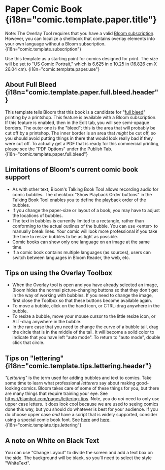 <!--
Note, much of this is duplicated in the Digital Comic Book template.
If you change the text of something which is comic.template.* but not comic.template.paper.*,
it should probably be changed in both readmes.
-->

# Paper Comic Book {i18n="comic.template.paper.title"}

Note: The Overlay Tool requires that you have a valid <a href="" onclick="fetch('/bloom/api/common/showSettingsDialog?tab=subscription', {method:'POST'})">Bloom subscription</a>. However, you can localize a shellbook that contains overlay elements into your own language without a Bloom subscription. {i18n="comic.template.subscription"}

Use this template as a starting point for comics designed for print. The size will be set to "US Comic Portrait," which is 6.625 in x 10.25 in (16.826 cm X 26.04 cm). {i18n="comic.template.paper.use"}

## About Full Bleed {i18n="comic.template.paper.full.bleed.header"}

This template tells Bloom that this book is a candidate for "[full bleed](https://dw-wp.com/resources/cartooning-quickguides/layout-quickguides/quickguides-bleeds/)" printing by a printshop. This feature is available with a Bloom subscription. If this feature is enabled, then in the Edit tab, you will see semi-opaque borders. The outer one is the "bleed"; this is the area that will probably be cut off by a printshop. The inner border is an area that _might_ be cut off, so you should avoid putting things in there that would look really bad if they were cut off. To actually get a PDF that is ready for this commercial printing, please see the "PDF Options" under the Publish Tab. {i18n="comic.template.paper.full.bleed"}

## Limitations of Bloom's current comic book support

- As with other text, Bloom's Talking Book Tool allows recording audio for comic bubbles. The checkbox "Show Playback Order buttons" in the Talking Book Tool enables you to define the playback order of the bubbles.
- If you change the paper-size or layout of a book, you may have to adjust the locations of bubbles.
- The text in bubbles is currently limited to a rectangle, rather than conforming to the actual outlines of the bubble. You can use &lt;enter&gt; to manually break lines. Your comic will look more professional if you take the time to resize bubbles to be as tight as possible.
- Comic books can show only one language on an image at the same time.
- If a comic book contains multiple languages (as sources), users can switch between languages in Bloom Reader, the web, etc.

## Tips on using the Overlay Toolbox

- When the Overlay tool is open and you have already selected an image, Bloom hides the normal picture-changing buttons so that they don't get in the way of working with bubbles. If you need to change the image, first close the Toolbox so that these buttons become available again.
- To move a bubble, click on the hand icon, or CTRL-drag anywhere in the bubble.
- To resize a bubble, move your mouse cursor to the little resize icon, or ALT-drag anywhere in the bubble.
- In the rare case that you need to change the curve of a bubble tail, drag the circle that is in the middle of the tail. It will become a solid color to indicate that you have left "auto mode". To return to "auto mode", double click that circle.

## Tips on "lettering" {i18n="comic.template.tips.lettering.header"}

_"Lettering"_ is the term used for adding bubbles and text to comics. Take some time to learn what professional _letterers_ say about making good-looking comics. Bloom takes care of some of these things for you, but there are many things that require training your eye. See https://blambot.com/pages/lettering-tips. Note, you do _not_ need to only use upper case letters. It does look cool because we are used to seeing comics done this way, but you should do whatever is best for your audience. If you do choose upper case _and_ have a script that is widely supported, consider using a special comic book font. See [here](https://blambot.com/collections/all-fonts/dialogue) and [here](https://jasonthibault.com/comic-book-fonts/). {i18n="comic.template.tips.lettering"}

## A note on White on Black Text

You can use "Change Layout" to divide the screen and add a text box on the side. The background will be black, so you'll need to select the style "WhiteText".

